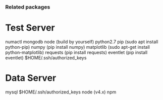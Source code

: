 ### Related packages ###
# Test Server
numactl
mongodb
node (build by yourself)
python2.7 
pip (sudo apt install python-pip)
numpy (pip install numpy)
matplotlib (sudo apt-get install python-matplotlib)
requests (pip install requests)
eventlet (pip install eventlet)
$HOME/.ssh/authorized_keys

# Data Server
mysql
$HOME/.ssh/authorized_keys 
node (v4.x)
npm
